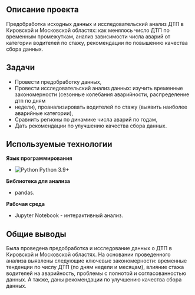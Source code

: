 ## Описание проекта
Предобработка исходных данных и исследовательский анализ ДТП в Кировской и Московской областях: как менялось число ДТП по временным промежуткам, 
анализ зависимости числа аварий от категории водителей по стажу, рекомендации по повышению качества сбора данных.

## Задачи
- Провести предобработку данных,
- Провести исследовательский анализ данных: изучить временные закономерности (сезонные колебания аварийности, распределение дтп по дням
- недели), проанализировать водителей по стажу (выявить наиболее аварийные категории),
- Сравнить регионы по динамике числа аварий по годам,
- Дать рекомендации по улучшению качества сбора данных.
  
## Используемые технологии
**Язык программирования**
- <img src="https://img.shields.io/badge/Python-3776AB?style=flat&logo=python&logoColor=white" alt="Python"> Python 3.9+
  
**Библиотека для анализа**
- pandas.
  
**Рабочая среда**
- Jupyter Notebook - интерактивный анализ.

## Общие выводы
Была проведена предобработка и исследование данных о ДТП в Кировской и Московской областях. На основании проведенного анализа выявлены
следующие ключевые закономерности: временные тенденции по числу ДТП (по дням недели и месяцам), влияние стажа водителей на аварийность, 
проблемы с полнотой и согласованностью данных. А также, даны рекомендации по улучшению качества сбора данных. 
